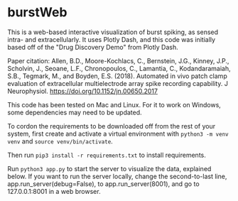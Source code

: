 # burstWeb

This is a web-based interactive visualization of burst spiking, as sensed intra- and extracellularly. 
It uses Plotly Dash, and this code was initially based off of the "Drug Discovery Demo" from Plotly
Dash.

Paper citation: Allen, B.D., Moore-Kochlacs, C., Bernstein, J.G., Kinney, J.P., Scholvin, J., Seoane, L.F., Chronopoulos, C., Lamantia, C., Kodandaramaiah, S.B., Tegmark, M., and Boyden, E.S. (2018).
Automated in vivo patch clamp evaluation of extracellular multielectrode array spike recording
capability. J Neurophysiol. https://doi.org/10.1152/jn.00650.2017

This code has been tested on Mac and Linux. For it to work on Windows, some dependencies may need to be updated.

To cordon the requirements to be downloaded off from the rest of your system, first create and activate a virtual environment with `python3 -m venv venv` and `source venv/bin/activate`.

Then run `pip3 install -r requirements.txt` to install requirements. 

Run `python3 app.py` to start the server to visualize the data, explained below. If you want to run the server locally, change the second-to-last line, app.run_server(debug=False), to app.run_server(8001), and go to 127.0.0.1:8001 in a web browser.


